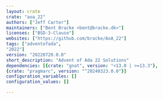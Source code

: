 ```yaml
---
layout: crate
crate: "aoa_22"
authors: ["Jeff Carter"]
maintainers: ["Bent Bracke <bent@bracke.dk>"]
licenses: ["BSD-3-Clause"]
websites: ["https://github.com/bracke/AoA_22"]
tags: ["adventofada",
"2022"]
version: "20220720.0.0"
short_description: "Advent of Ada 22 Solutions"
dependencies: [{crate: "gnat", version: "<13.0 | >=13.3"},
{crate: "pragmarc", version: "^20240323.0.0"}]
configuration_variables: []
configuration_values: []

---
```



